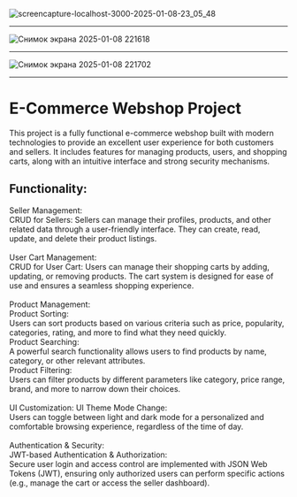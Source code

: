 
![screencapture-localhost-3000-2025-01-08-23_05_48](https://github.com/user-attachments/assets/5617ce6e-3984-4859-8938-a5ebcd798f67)
____________________________________________________________________________________________________________________________________
![Снимок экрана 2025-01-08 221618](https://github.com/user-attachments/assets/878e1d93-9f8b-499f-8905-a9416ec6e80c)
____________________________________________________________________________________________________________________________________
![Снимок экрана 2025-01-08 221702](https://github.com/user-attachments/assets/a36accac-36d9-4af9-9e7b-6a32f3fe999b)
____________________________________________________________________________________________________________________________________

# E-Commerce Webshop Project
This project is a fully functional e-commerce webshop built with modern technologies to provide an excellent user experience for both customers and sellers. It includes features for managing products, users, and shopping carts, along with an intuitive interface and strong security mechanisms.

## Functionality:
Seller Management: <br>
CRUD for Sellers: Sellers can manage their profiles, products, and other related data through a user-friendly interface. They can create, read, update, and delete their product listings. <br>
<br>
User Cart Management: <br>
CRUD for User Cart: Users can manage their shopping carts by adding, updating, or removing products. The cart system is designed for ease of use and ensures a seamless shopping experience. <br>
<br>
Product Management: <br>
Product Sorting: <br> Users can sort products based on various criteria such as price, popularity, categories, rating, and more to find what they need quickly. <br>
Product Searching: <br> A powerful search functionality allows users to find products by name, category, or other relevant attributes. <br>
Product Filtering: <br> Users can filter products by different parameters like category, price range, brand, and more to narrow down their choices. <br>
<br>
UI Customization:
UI Theme Mode Change: <br> Users can toggle between light and dark mode for a personalized and comfortable browsing experience, regardless of the time of day. <br>
<br>
Authentication & Security: <br>
JWT-based Authentication & Authorization: <br> Secure user login and access control are implemented with JSON Web Tokens (JWT), ensuring only authorized users can perform specific actions (e.g., manage the cart or access the seller dashboard). <br>
<br>
